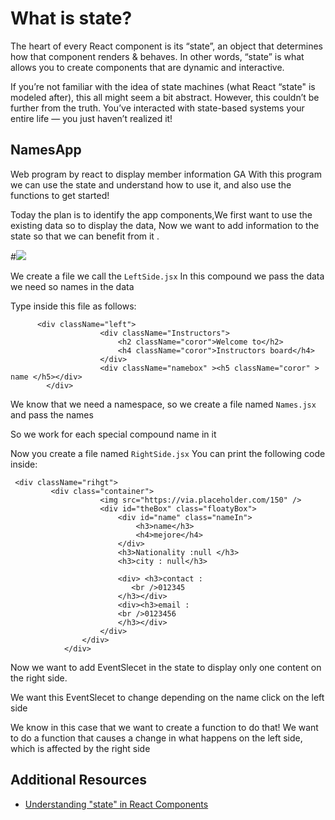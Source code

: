 # What is state?

The heart of every React component is its “state”, an object that determines how that component renders & behaves. In other words, “state” is what allows you to create components that are dynamic and interactive.

If you’re not familiar with the idea of state machines (what React “state" is modeled after), this all might seem a bit abstract. However, this couldn’t be further from the truth. You’ve interacted with state-based systems your entire life — you just haven’t realized it!
## NamesApp

Web program by react to display member information GA
With this program we can use the state and understand how to use it, and also use the functions to get started!


Today the plan is to identify the app components,We first want to use the existing data so to display the data,
Now we want to add information to the state so that we can benefit from it . 

#![](https://ibb.co/jzwtzh9)

We create a file we call the ```LeftSide.jsx```
In this compound we pass the data we need so names in the data

Type inside this file as follows:
```
      <div className="left">
                    <div className="Instructors">
                        <h2 className="coror">Welcome to</h2>
                        <h4 className="coror">Instructors board</h4>
                    </div>
                    <div className="namebox" ><h5 className="coror" > name </h5></div>
        </div>
```


We know that we need a namespace, so we create a file named ```Names.jsx``` and pass the names

So we work for each special compound name in it

Now you create a file named ```RightSide.jsx```
You can print the following code inside:

```
 <div className="rihgt">
         <div class="container">
                    <img src="https://via.placeholder.com/150" />
                    <div id="theBox" class="floatyBox">
                        <div id="name" class="nameIn">
                            <h3>name</h3>
                            <h4>mejore</h4>
                        </div>
                        <h3>Nationality :null </h3>
                        <h3>city : null</h3>
                          
                        <div> <h3>contact :
                           <br />012345
                        </h3></div>
                        <div><h3>email :
                        <br />0123456
                        </h3></div>
                    </div>
                </div>   
            </div>
```

Now we want to add EventSlecet in the state to display only one content on the right side.

We want this EventSlecet to change depending on the name click on the left side

We know in this case that we want to create a function to do that!
We want to do a function that causes a change in what happens on the left side, which is affected by the right side





## Additional Resources

-   [Understanding "state" in React Components](https://thinkster.io/tutorials/understanding-react-state)
